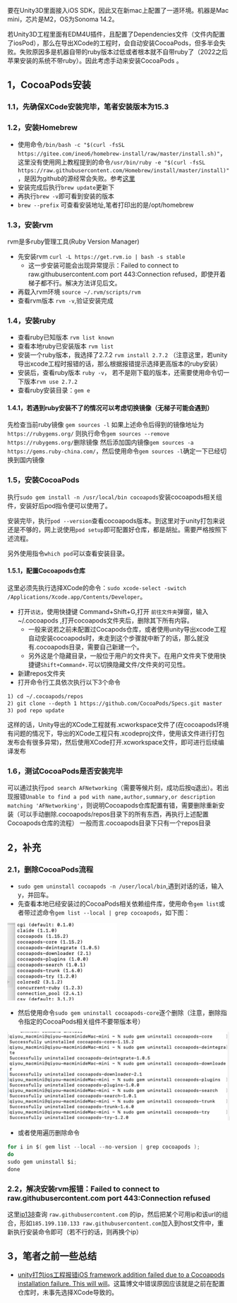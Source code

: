 要在Unity3D里面接入iOS SDK，因此又在新mac上配置了一道环境。机器是Mac mini，芯片是M2，OS为Sonoma 14.2。

若Unity3D工程里面有EDM4U插件，且配置了Dependencies文件（文件内配置了iosPod），那么在导出XCode的工程时，会自动安装CocoaPods，但多半会失败。失败原因多是机器自带的ruby版本过低或者根本就不自带ruby了（2022之后苹果安装的系统不带ruby）。因此考虑手动来安装CocoaPods 。
## 1，CocoaPods安装
### 1.1，先确保XCode安装完毕，笔者安装版本为15.3

### 1.2，安装Homebrew
- 使用命令``/bin/bash -c "$(curl -fsSL https://gitee.com/ineo6/homebrew-install/raw/master/install.sh)"``，这里没有使用网上教程提到的命令``/usr/bin/ruby -e "$(curl -fsSL https://raw.githubusercontent.com/Homebrew/install/master/install)"``，是因为github的源经常会失败。参考[这里](https://zhuanlan.zhihu.com/p/90508170)
- 安装完成后执行``brew update``更新下
- 再执行``brew -v``即可看到安装的版本
- ``brew --prefix`` 可查看安装地址,笔者打印出的是/opt/homebrew

### 1.3，安装rvm
rvm是多ruby管理工具(Ruby Version Manager)
- 先安装rvm ``curl -L https://get.rvm.io | bash -s stable``
   - 这一步安装可能会出现异常提示：Failed to connect to raw.githubusercontent.com port 443:Connection refused，即使开着梯子都不行。解决方法详见后文。
- 再载入rvm环境 ``source ~/.rvm/scripts/rvm``
- 查看rvm版本 ``rvm -v``,验证安装完成

### 1.4，安装ruby
- 查看ruby已知版本 ``rvm list known``
- 查看本地ruby已安装版本 ``rvm list``
- 安装一个ruby版本，我选择了2.7.2 ``rvm install 2.7.2`` （注意这里，若unity导出xcode工程时报错的话，那么根据报错提示选择更高版本的ruby安装）
- 安装后，查看ruby版本 ``ruby -v``， 若不是刚下载的版本，还需要使用命令切一下版本``rvm use 2.7.2``
- 查看ruby安装目录：``gem e``

#### 1.4.1，若遇到ruby安装不了的情况可以考虑切换镜像（无梯子可能会遇到）
先检查当前ruby镜像 ``gem sources -l``
如果上述命令后得到的镜像地址为``https://rubygems.org/``
则执行命令``gem sources --remove https://rubygems.org/``删除镜像
然后添加国内镜像``gem sources -a https://gems.ruby-china.com/``，然后使用命令``gem sources -l``确定一下已经切换到国内镜像

### 1.5，安装CocoaPods
执行``sudo gem install -n /usr/local/bin cocoapods``安装cocoapods相关组件，安装好后pod指令便可以使用了。

安装完毕，执行``pod --version``查看cocoapods版本。到这里对于unity打包来说还是不够的，网上说使用``pod setup``即可配置好仓库，都是胡扯。需要严格按照下述流程。

另外使用指令``which pod``可以查看安装目录。

#### 1.5.1，配置Cocoapods仓库
这里必须先执行选择XCode的命令：``sudo xcode-select -switch /Applications/Xcode.app/Contents/Developer``。

- 打开``访达``，使用快捷键 Command+Shift+G,打开 ``前往文件夹``弹窗，输入 ~/.cocoapods ,打开cocoapods文件夹后，删除其下所有内容。
   - 一般来说若之前未配置过Cocapods仓库，或者使用unity导出xcode工程自动安装cocoapods时，未走到这个步骤就中断了的话，那么就没有.cocoapods目录，需要自己新建一个。
   - 另外这是个隐藏目录，一般位于用户的文件夹下。在用户文件夹下使用快捷键``Shift+Command+.``可以切换隐藏文件/文件夹的可见性。
- 新建repos文件夹
- 打开命令行工具依次执行以下3个命令
```
1) cd ~/.cocoapods/repos
2) git clone --depth 1 https://github.com/CocoaPods/Specs.git master
3) pod repo update
```
这样的话，Unity导出的XCode工程就有.xcworkspace文件了(在cocoapods环境有问题的情况下，导出的XCode工程只有.xcodeproj文件，使用该文件进行打包发布会有很多异常)，然后使用XCode打开.xcworkspace文件，即可进行后续编译发布

### 1.6，测试CocoaPods是否安装完毕
可以通过执行``pod search AFNetworking``（需要等候片刻，成功后按q退出）。若出现报错``Unable to find a pod with name,author,summary,or description matching 'AFNetworking'``，则说明Cocoapods仓库配置有错，需要删除重新安装（可以手动删除.cocoapods/repos目录下的所有东西，再执行上述配置Cocoapods仓库的流程）
一般而言.cocoapods目录下只有一个repos目录


## 2，补充
### 2.1，删除CocoaPods流程
- ``sudo gem uninstall cocoapods -n /user/local/bin``,遇到对话的话，输入y，并回车。
- 先查看本地已经安装过的CocoaPods相关依赖组件库，使用命令``gem list``或者带过滤命令``gem list --local | grep cocoapods``，如下图：

![](https://github.com/iningwei/SelfPictureHost/blob/master/Blog/2024/03/cocoapods1.png?raw=true)
- 然后使用命令``sudo gem uninstall cocoapods-core``逐个删除（注意，删除指令指定的CocoaPods相关组件不要带版本号）

![](https://github.com/iningwei/SelfPictureHost/blob/master/Blog/2024/03/cocoapods2.png?raw=true)
- 或者使用遍历删除命令
```c
for i in $( gem list --local --no-version | grep cocoapods );
do
sudo gem uninstall $i;
done
```

### 2.2，解决安装rvm报错：Failed to connect to raw.githubusercontent.com port 443:Connection refused
这里[ip138](https://site.ip138.com/)查询 ``raw.githubusercontent.com`` 的ip，然后把某个可用ip和该url的组合，形如``185.199.110.133 raw.githubusercontent.com``加入到host文件中，重新执行安装命令即可（若不行的话，则再换个ip）


## 3，笔者之前一些总结
- [unity打包ios工程报错iOS framework addition failed due to a Cocoapods installation failure. This will will](https://blog.csdn.net/iningwei/article/details/106769933)。这篇博文中错误原因应该就是之前在配置仓库时，未事先选择XCode导致的。
